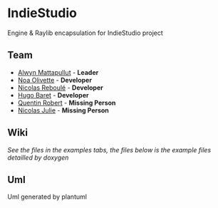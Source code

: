 # IndieStudio

Engine & Raylib encapsulation for IndieStudio project

## Team

- [Alwyn Mattapullut](alwyn.mattapullut@epitech.eu) - **Leader**
- [Noa Olivette](noa.olivette@epitech.eu) - **Developer**
- [Nicolas Reboulé](nicolas.reboule@epitech.eu) - **Developer**
- [Hugo Baret](hugo.baret@epitech.eu) - **Developer**
- [Quentin Robert](quentin.robert@epitech.eu) - **Missing Person**
- [Nicolas Julie](nicolas.julie@epitech.eu) - **Missing Person**

## Wiki

*See the files in the examples tabs, the files below is the example files detailled by doxygen*

## Uml

Uml generated by plantuml

